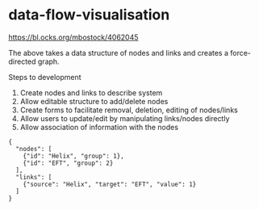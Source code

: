 # data-flow-visualisation

https://bl.ocks.org/mbostock/4062045

The above takes a data structure of nodes and links and creates a force-directed graph. 

Steps to development

1. Create nodes and links to describe system
2. Allow editable structure to add/delete nodes
3. Create forms to facilitate removal, deletion, editing of nodes/links
4. Allow users to update/edit by manipulating links/nodes directly
5. Allow association of information with the nodes

```
{
  "nodes": [
    {"id": "Helix", "group": 1},
    {"id": "EFT", "group": 2}
  ],
  "links": [
    {"source": "Helix", "target": "EFT", "value": 1}
  ]
}

```
